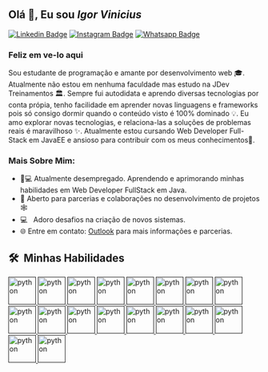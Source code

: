 ## Olá 👋, Eu sou <i>Igor Vinicius</i>


<a href="https://www.linkedin.com/in/igorvj/">![Linkedin Badge](https://img.shields.io/badge/LinkedIn-0077B5?style=for-the-badge&logo=linkedin&logoColor=white)</a>
<a href="https://www.instagram.com/igor.vj/">![Instagram Badge](https://img.shields.io/badge/Instagram-E4405F?style=for-the-badge&logo=instagram&logoColor=white)</a>
<a href="https://api.whatsapp.com/send?phone=5531991162823&text=Ol%C3%A1%2C%20tudo%20bem%3F%20Vim%20atrav%C3%A9s%20do%20seu%20GitHub.">![Whatsapp Badge](https://img.shields.io/badge/WhatsApp-25D366?style=for-the-badge&logo=whatsapp&logoColor=white)</a>

### Feliz em ve-lo aqui

Sou estudante de programação e amante por desenvolvimento web 🎓. Atualmente não estou em nenhuma faculdade mas estudo na JDev Treinamentos 🏛. Sempre fui autodidata e aprendo diversas tecnologias por conta própia, tenho facilidade em aprender novas linguagens e frameworks pois só consigo dormir quando o conteúdo visto é 100% dominado 💡. Eu amo explorar novas tecnologias, e relaciona-las a soluções de problemas reais é maravilhoso ✨. Atualmente estou cursando Web Developer Full-Stack em JavaEE e ansioso para contribuir com os meus conhecimentos👀.

### Mais Sobre Mim:

- 👨💻 Atualmente desempregado. Aprendendo e aprimorando minhas habilidades em Web Developer FullStack em Java.
- 🤝 Aberto para parcerias e colaborações no desenvolvimento de projetos 🕸️
- 💻 &nbsp; Adoro desafios na criação de novos sistemas.
- 🌐 Entre em contato: [Outlook](igor.vinicius@live.com) para mais informações e parcerias.

<h2> 🛠 &nbsp;Minhas Habilidades</h2>

<a href="" target="_blank">
    <img src="https://i.postimg.cc/14gpxDrF/java-ee.png" alt="python" width="55" height="55"/>
</a>
<a href="" target="_blank">
    <img src="https://i.postimg.cc/5NJQqdzJ/Sem-T-tulo-1.png" alt="python" width="55" height="55"/>
</a>
<a href="" target="_blank">
    <img src="https://i.postimg.cc/YCWcpVX4/JSP.png" alt="python" width="55" height="55"/>
</a>
<a href="" target="_blank">
    <img src="https://i.postimg.cc/Df4jtsm6/jquery.png" alt="python" width="55" height="55"/>
</a>
<a href="" target="_blank">
    <img src="https://i.postimg.cc/HWr4rggk/ajax.png" alt="python" width="55" height="55"/>
</a>
<a href="" target="_blank">
    <img src="https://i.postimg.cc/4KMrWz15/Json.png" alt="python" width="55" height="55"/>
</a>
<a href="" target="_blank">
    <img src="https://neumanlab.com/wp-content/uploads/2020/07/Java-server-Faces.png" alt="python" width="55" height="55"/>
</a>
<a href="" target="_blank">
    <img src="https://fernandofranzini.files.wordpress.com/2018/03/hibernate2.png?w=705" alt="python" width="55" height="55"/>
<a href="" target="_blank">
    <img src="https://i.postimg.cc/zVtpwq7w/html5.png" alt="python" width="55" height="55"/>
</a>
<a href="" target="_blank">
    <img src="https://i.postimg.cc/jDDcZB3p/Java-Script.png" alt="python" width="55" height="55"/>
</a>
<a href="" target="_blank">
    <img src="https://i.postimg.cc/3dJnDkXJ/css3.png" alt="python" width="55" height="55"/>
</a>
<a href="" target="_blank">
    <img src="https://i.postimg.cc/CZd3Cvb5/bootstrap.png" alt="python" width="55" height="55"/>
</a>
<a href="" target="_blank">
    <img src="https://i.postimg.cc/gkkpVNgj/Postgresql.png" alt="python" width="55" height="55"/>
</a>
<a href="" target="_blank">
    <img src="https://i.postimg.cc/vHDj8jPr/tomcat.png" alt="python" width="55" height="55"/>
</a>
<a href="" target="_blank">
    <img src="https://i.postimg.cc/zfN0hPkP/subversion.png" alt="python" width="55" height="55"/>
</a>
<a href="" target="_blank">
    <img src="https://i.postimg.cc/MZnNqN3y/eclipse.png" alt="python" width="55" height="55"/>
</a>
<a href="" target="_blank">
    <img src="https://i.postimg.cc/0MtjrXGf/vegas.png" alt="python" width="55" height="55"/>
</a>
<a href="" target="_blank">
    <img src="https://i.postimg.cc/sQf1jCWx/photoshop.png" alt="python" width="55" height="55"/>
</a>
